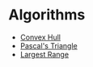 # Algorithms

* [Convex Hull](ConvexHull/)
* [Pascal's Triangle](PascalTriangle)
* [Largest Range](LargestRange)
